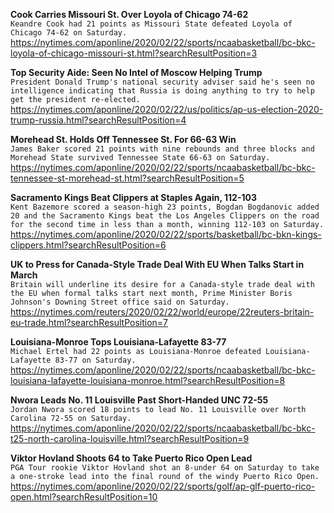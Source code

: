 **Cook Carries Missouri St. Over Loyola of Chicago 74-62**\
`Keandre Cook had 21 points as Missouri State defeated Loyola of Chicago 74-62 on Saturday.`\
https://nytimes.com/aponline/2020/02/22/sports/ncaabasketball/bc-bkc-loyola-of-chicago-missouri-st.html?searchResultPosition=3

**Top Security Aide: Seen No Intel of Moscow Helping Trump**\
`President Donald Trump's national security adviser said he's seen no intelligence indicating that Russia is doing anything to try to help get the president re-elected.`\
https://nytimes.com/aponline/2020/02/22/us/politics/ap-us-election-2020-trump-russia.html?searchResultPosition=4

**Morehead St. Holds Off Tennessee St. For 66-63 Win**\
`James Baker scored 21 points with nine rebounds and three blocks and Morehead State survived Tennessee State 66-63 on Saturday.`\
https://nytimes.com/aponline/2020/02/22/sports/ncaabasketball/bc-bkc-tennessee-st-morehead-st.html?searchResultPosition=5

**Sacramento Kings Beat Clippers at Staples Again, 112-103**\
`Kent Bazemore scored a season-high 23 points, Bogdan Bogdanovic added 20 and the Sacramento Kings beat the Los Angeles Clippers on the road for the second time in less than a month, winning 112-103 on Saturday.`\
https://nytimes.com/aponline/2020/02/22/sports/basketball/bc-bkn-kings-clippers.html?searchResultPosition=6

**UK to Press for Canada-Style Trade Deal With EU When Talks Start in March**\
`Britain will underline its desire for a Canada-style trade deal with the EU when formal talks start next month, Prime Minister Boris Johnson's Downing Street office said on Saturday.`\
https://nytimes.com/reuters/2020/02/22/world/europe/22reuters-britain-eu-trade.html?searchResultPosition=7

**Louisiana-Monroe Tops Louisiana-Lafayette 83-77**\
`Michael Ertel had 22 points as Louisiana-Monroe defeated Louisiana-Lafayette 83-77 on Saturday.`\
https://nytimes.com/aponline/2020/02/22/sports/ncaabasketball/bc-bkc-louisiana-lafayette-louisiana-monroe.html?searchResultPosition=8

**Nwora Leads No. 11 Louisville Past Short-Handed UNC 72-55**\
`Jordan Nwora scored 18 points to lead No. 11 Louisville over North Carolina 72-55 on Saturday.`\
https://nytimes.com/aponline/2020/02/22/sports/ncaabasketball/bc-bkc-t25-north-carolina-louisville.html?searchResultPosition=9

**Viktor Hovland Shoots 64 to Take Puerto Rico Open Lead**\
`PGA Tour rookie Viktor Hovland shot an 8-under 64 on Saturday to take a one-stroke lead into the final round of the windy Puerto Rico Open.`\
https://nytimes.com/aponline/2020/02/22/sports/golf/ap-glf-puerto-rico-open.html?searchResultPosition=10

